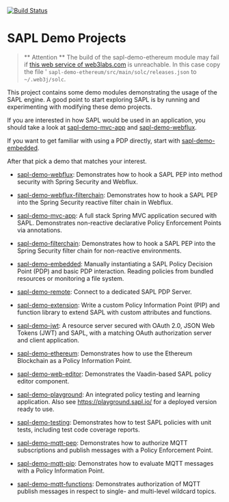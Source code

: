 [![Build Status](https://github.com/heutelbeck/sapl-demos/workflows/build/badge.svg)](https://github.com/heutelbeck/sapl-demos/actions)

# SAPL Demo Projects

> ** Attention ** The build of the sapl-demo-ethereum module may fail if [this web service of web3labs.com](https://internal.services.web3labs.com/api/solidity/versions/) is unreachable. In this case copy the file ' `sapl-demo-ethereum/src/main/solc/releases.json` to `~/.web3j/solc`.

This project contains some demo modules demonstrating the usage of the SAPL engine.
A good point to start exploring SAPL is by running and experimenting with modifying these demo projects.

If you are interested in how SAPL would be used in an application, you should take a look at [sapl-demo-mvc-app](https://github.com/heutelbeck/sapl-demos/tree/master/sapl-demo-mvc-app) and [sapl-demo-webflux](https://github.com/heutelbeck/sapl-demos/tree/master/sapl-demo-webflux).

If you want to get familiar with using a PDP directly, start with [sapl-demo-embedded](https://github.com/heutelbeck/sapl-demos/tree/master/sapl-demo-embedded).

After that pick a demo that matches your interest.

* [sapl-demo-webflux](https://github.com/heutelbeck/sapl-demos/tree/master/sapl-demo-webflux): Demonstrates how to hook a SAPL PEP into method security with Spring Security and Webflux.


* [sapl-demo-webflux-filterchain](https://github.com/heutelbeck/sapl-demos/tree/master/sapl-demo-webflux-filterchain): Demonstrates how to hook a SAPL PEP into the Spring Security reactive filter chain in Webflux.


* [sapl-demo-mvc-app](https://github.com/heutelbeck/sapl-demos/tree/master/sapl-demo-mvc-app): A full stack Spring MVC application secured with SAPL. Demonstrates non-reactive declarative Policy Enforcement Points via annotations.


* [sapl-demo-filterchain](https://github.com/heutelbeck/sapl-demos/tree/master/sapl-demo-filterchain): Demonstrates how to hook a SAPL PEP into the Spring Security filter chain for non-reactive environments.


* [sapl-demo-embedded](https://github.com/heutelbeck/sapl-demos/tree/master/sapl-demo-embedded): Manually instantiating a SAPL Policy Decision Point (PDP) and basic PDP interaction. Reading policies from bundled resources or monitoring a file system.


* [sapl-demo-remote](https://github.com/heutelbeck/sapl-demos/tree/master/sapl-demo-remote): Connect to a dedicated SAPL PDP Server.


* [sapl-demo-extension](https://github.com/heutelbeck/sapl-demos/tree/master/sapl-demo-extension): Write a custom Policy Information Point (PIP) and function library to extend SAPL with custom attributes and functions.


* [sapl-demo-jwt](https://github.com/heutelbeck/sapl-demos/tree/master/sapl-demo-jwt): A resource server secured with OAuth 2.0, JSON Web Tokens (JWT) and SAPL, with a matching OAuth authorization server and client application.


* [sapl-demo-ethereum](https://github.com/heutelbeck/sapl-demos/tree/master/sapl-demo-ethereum): Demonstrates how to use the Ethereum Blockchain as a Policy Information Point.


* [sapl-demo-web-editor](https://github.com/heutelbeck/sapl-demos/tree/master/sapl-demo-web-editor): Demonstrates the Vaadin-based SAPL policy editor component.


* [sapl-demo-playground](https://github.com/heutelbeck/sapl-demos/tree/master/sapl-demo-playground): An integrated policy testing and learning application. Also see <https://playground.sapl.io/> for a deployed version ready to use.


* [sapl-demo-testing](https://github.com/heutelbeck/sapl-demos/tree/master/sapl-demo-testing): Demonstrates how to test SAPL policies with unit tests, including test code coverage reports.


* [sapl-demo-mqtt-pep](https://github.com/heutelbeck/sapl-demos/tree/master/sapl-demo-mqtt-pep): Demonstrates how to authorize MQTT subscriptions and publish messages with a Policy Enforcement Point.


* [sapl-demo-mqtt-pip](https://github.com/heutelbeck/sapl-demos/tree/master/sapl-demo-mqtt-pip): Demonstrates how to evaluate MQTT messages with a Policy Information Point.


* [sapl-demo-mqtt-functions](https://github.com/heutelbeck/sapl-demos/tree/master/sapl-demo-mqtt-functions): Demonstrates authorization of MQTT publish messages in respect to single- and multi-level wildcard topics.



